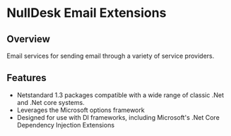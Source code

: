 # NullDesk Email Extensions

## Overview
Email services for sending email through a variety of service providers.

## Features  

- Netstandard 1.3 packages compatible with a wide range of classic .Net and .Net core systems.
- Leverages the Microsoft options framework
- Designed for use with DI frameworks, including Microsoft's .Net Core Dependency Injection Extensions 
